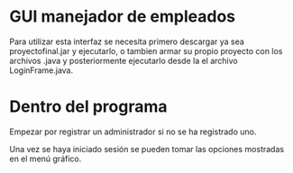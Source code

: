 # GUI manejador de empleados
Para utilizar esta interfaz se necesita primero descargar ya sea proyectofinal.jar y ejecutarlo, o tambien armar su propio proyecto con los archivos .java y posteriormente ejecutarlo desde la el archivo LoginFrame.java.

# Dentro del programa
Empezar por registrar un administrador si no se ha registrado uno.

Una vez se haya iniciado sesión se pueden tomar las opciones mostradas en el menú gráfico.
